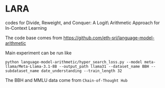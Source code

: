 # LARA
codes for Divide, Reweight, and Conquer: A Logit\\ Arithmetic Approach for In-Context Learning

The code base comes from https://github.com/eth-sri/language-model-arithmetic

Main experiment can be run like 
```
python language-model-arithmetic/hyper_search_loss.py --model meta-llama/Meta-Llama-3.1-8B --output_path llama31 --dataset_name BBH --subdataset_name date_understanding --train_length 32
```

The BBH and MMLU data come from `Chain-of-Thought Hub`